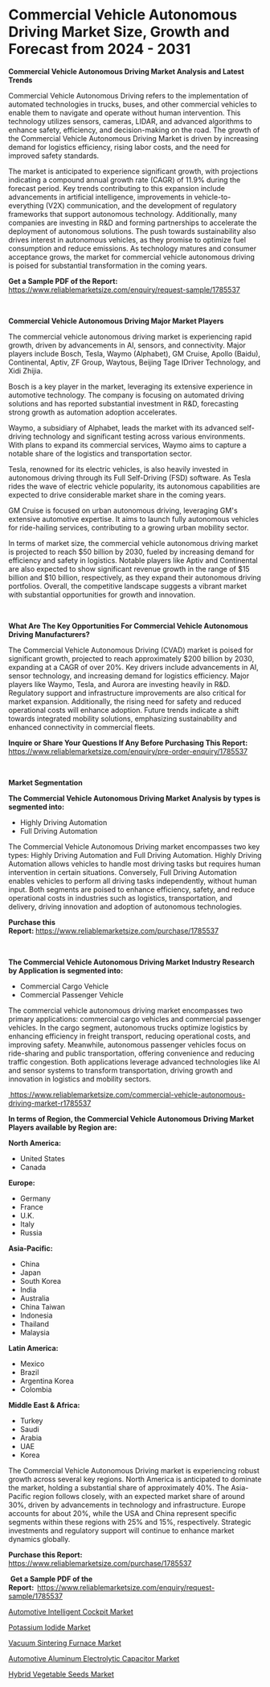<p><h1>Commercial Vehicle Autonomous Driving Market Size, Growth and Forecast from 2024 - 2031</h1></p><p><strong>Commercial Vehicle Autonomous Driving Market Analysis and Latest Trends</strong></p>
<p><p>Commercial Vehicle Autonomous Driving refers to the implementation of automated technologies in trucks, buses, and other commercial vehicles to enable them to navigate and operate without human intervention. This technology utilizes sensors, cameras, LIDAR, and advanced algorithms to enhance safety, efficiency, and decision-making on the road. The growth of the Commercial Vehicle Autonomous Driving Market is driven by increasing demand for logistics efficiency, rising labor costs, and the need for improved safety standards.</p><p>The market is anticipated to experience significant growth, with projections indicating a compound annual growth rate (CAGR) of 11.9% during the forecast period. Key trends contributing to this expansion include advancements in artificial intelligence, improvements in vehicle-to-everything (V2X) communication, and the development of regulatory frameworks that support autonomous technology. Additionally, many companies are investing in R&D and forming partnerships to accelerate the deployment of autonomous solutions. The push towards sustainability also drives interest in autonomous vehicles, as they promise to optimize fuel consumption and reduce emissions. As technology matures and consumer acceptance grows, the market for commercial vehicle autonomous driving is poised for substantial transformation in the coming years.</p></p>
<p><strong>Get a Sample PDF of the Report:&nbsp;</strong> <a href="https://www.reliablemarketsize.com/enquiry/request-sample/1785537?utm_campaign=1262&utm_medium=2&utm_source=Github&utm_content=ia&utm_term=08102024&utm_id=commercial-vehicle-autonomous-driving">https://www.reliablemarketsize.com/enquiry/request-sample/1785537</a></p>
<p>&nbsp;</p>
<p><strong>Commercial Vehicle Autonomous Driving Major Market Players</strong></p>
<p><p>The commercial vehicle autonomous driving market is experiencing rapid growth, driven by advancements in AI, sensors, and connectivity. Major players include Bosch, Tesla, Waymo (Alphabet), GM Cruise, Apollo (Baidu), Continental, Aptiv, ZF Group, Waytous, Beijing Tage IDriver Technology, and Xidi Zhijia.</p><p>Bosch is a key player in the market, leveraging its extensive experience in automotive technology. The company is focusing on automated driving solutions and has reported substantial investment in R&D, forecasting strong growth as automation adoption accelerates. </p><p>Waymo, a subsidiary of Alphabet, leads the market with its advanced self-driving technology and significant testing across various environments. With plans to expand its commercial services, Waymo aims to capture a notable share of the logistics and transportation sector.</p><p>Tesla, renowned for its electric vehicles, is also heavily invested in autonomous driving through its Full Self-Driving (FSD) software. As Tesla rides the wave of electric vehicle popularity, its autonomous capabilities are expected to drive considerable market share in the coming years.</p><p>GM Cruise is focused on urban autonomous driving, leveraging GM's extensive automotive expertise. It aims to launch fully autonomous vehicles for ride-hailing services, contributing to a growing urban mobility sector.</p><p>In terms of market size, the commercial vehicle autonomous driving market is projected to reach $50 billion by 2030, fueled by increasing demand for efficiency and safety in logistics. Notable players like Aptiv and Continental are also expected to show significant revenue growth in the range of $15 billion and $10 billion, respectively, as they expand their autonomous driving portfolios. Overall, the competitive landscape suggests a vibrant market with substantial opportunities for growth and innovation.</p></p>
<p>&nbsp;</p>
<p><strong>What Are The Key Opportunities For Commercial Vehicle Autonomous Driving Manufacturers?</strong></p>
<p><p>The Commercial Vehicle Autonomous Driving (CVAD) market is poised for significant growth, projected to reach approximately $200 billion by 2030, expanding at a CAGR of over 20%. Key drivers include advancements in AI, sensor technology, and increasing demand for logistics efficiency. Major players like Waymo, Tesla, and Aurora are investing heavily in R&D. Regulatory support and infrastructure improvements are also critical for market expansion. Additionally, the rising need for safety and reduced operational costs will enhance adoption. Future trends indicate a shift towards integrated mobility solutions, emphasizing sustainability and enhanced connectivity in commercial fleets.</p></p>
<p><strong>Inquire or Share Your Questions If Any Before Purchasing This Report:</strong> <a href="https://www.reliablemarketsize.com/enquiry/pre-order-enquiry/1785537?utm_campaign=1262&utm_medium=2&utm_source=Github&utm_content=ia&utm_term=08102024&utm_id=commercial-vehicle-autonomous-driving">https://www.reliablemarketsize.com/enquiry/pre-order-enquiry/1785537</a></p>
<p>&nbsp;</p>
<p><strong>Market Segmentation</strong></p>
<p><strong>The Commercial Vehicle Autonomous Driving Market Analysis by types is segmented into:</strong></p>
<p><ul><li>Highly Driving Automation</li><li>Full Driving Automation</li></ul></p>
<p><p>The Commercial Vehicle Autonomous Driving market encompasses two key types: Highly Driving Automation and Full Driving Automation. Highly Driving Automation allows vehicles to handle most driving tasks but requires human intervention in certain situations. Conversely, Full Driving Automation enables vehicles to perform all driving tasks independently, without human input. Both segments are poised to enhance efficiency, safety, and reduce operational costs in industries such as logistics, transportation, and delivery, driving innovation and adoption of autonomous technologies.</p></p>
<p><strong>Purchase this Report:&nbsp;</strong><a href="https://www.reliablemarketsize.com/purchase/1785537?utm_campaign=1262&utm_medium=2&utm_source=Github&utm_content=ia&utm_term=08102024&utm_id=commercial-vehicle-autonomous-driving">https://www.reliablemarketsize.com/purchase/1785537</a></p>
<p>&nbsp;</p>
<p><strong>The Commercial Vehicle Autonomous Driving Market Industry Research by Application is segmented into:</strong></p>
<p><ul><li>Commercial Cargo Vehicle</li><li>Commercial Passenger Vehicle</li></ul></p>
<p><p>The commercial vehicle autonomous driving market encompasses two primary applications: commercial cargo vehicles and commercial passenger vehicles. In the cargo segment, autonomous trucks optimize logistics by enhancing efficiency in freight transport, reducing operational costs, and improving safety. Meanwhile, autonomous passenger vehicles focus on ride-sharing and public transportation, offering convenience and reducing traffic congestion. Both applications leverage advanced technologies like AI and sensor systems to transform transportation, driving growth and innovation in logistics and mobility sectors.</p></p>
<p><a href="https://www.reliablemarketsize.com/commercial-vehicle-autonomous-driving-market-r1785537?utm_campaign=1262&utm_medium=2&utm_source=Github&utm_content=ia&utm_term=08102024&utm_id=commercial-vehicle-autonomous-driving">&nbsp;https://www.reliablemarketsize.com/commercial-vehicle-autonomous-driving-market-r1785537</a></p>
<p><strong>In terms of Region, the Commercial Vehicle Autonomous Driving Market Players available by Region are:</strong></p>
<p>
    <p> <strong> North America: </strong>
        <ul>
            <li>United States</li>
            <li>Canada</li>
        </ul>
        </p> 
    <p> <strong> Europe: </strong>
        <ul>
            <li>Germany</li>
            <li>France</li>
            <li>U.K.</li>
            <li>Italy</li>
            <li>Russia</li>
        </ul>
        </p> 
    <p> <strong> Asia-Pacific: </strong>
        <ul>
            <li>China</li>
            <li>Japan</li>
            <li>South Korea</li>
            <li>India</li>
            <li>Australia</li>
            <li>China Taiwan</li>
            <li>Indonesia</li>
            <li>Thailand</li>
            <li>Malaysia</li>
        </ul>
        </p> 
    <p> <strong> Latin America: </strong>
        <ul>
            <li>Mexico</li>
            <li>Brazil</li>
            <li>Argentina Korea</li>
            <li>Colombia</li>
        </ul>
        </p> 
    <p> <strong> Middle East & Africa: </strong>
        <ul>
            <li>Turkey</li>
            <li>Saudi</li>
            <li>Arabia</li>
            <li>UAE</li>
            <li>Korea</li>
        </ul>
    </p>
    </p>
<p><p>The Commercial Vehicle Autonomous Driving market is experiencing robust growth across several key regions. North America is anticipated to dominate the market, holding a substantial share of approximately 40%. The Asia-Pacific region follows closely, with an expected market share of around 30%, driven by advancements in technology and infrastructure. Europe accounts for about 20%, while the USA and China represent specific segments within these regions with 25% and 15%, respectively. Strategic investments and regulatory support will continue to enhance market dynamics globally.</p></p>
<p><strong>Purchase this Report: </strong><a href="https://www.reliablemarketsize.com/purchase/1785537?utm_campaign=1262&utm_medium=2&utm_source=Github&utm_content=ia&utm_term=08102024&utm_id=commercial-vehicle-autonomous-driving">https://www.reliablemarketsize.com/purchase/1785537</a></p>
<p>&nbsp;<strong>Get a Sample PDF of the Report:&nbsp;&nbsp;</strong><a href="https://www.reliablemarketsize.com/enquiry/request-sample/1785537?utm_campaign=1262&utm_medium=2&utm_source=Github&utm_content=ia&utm_term=08102024&utm_id=commercial-vehicle-autonomous-driving">https://www.reliablemarketsize.com/enquiry/request-sample/1785537</a></p>
<p><strong></strong></p>
<p><p><a href="https://github.com/wwwkeltoum/Market-Research-Report-List-5/blob/main/automotive-intelligent-cockpit-market.md?utm_campaign=1262&utm_medium=2&utm_source=Github&utm_content=ia&utm_term=08102024&utm_id=commercial-vehicle-autonomous-driving">Automotive Intelligent Cockpit Market</a></p><p><a href="https://www.linkedin.com/pulse/potassium-iodide-market-research-report-forecast-growth-prospects-zykbf?utm_campaign=1262&utm_medium=2&utm_source=Github&utm_content=ia&utm_term=08102024&utm_id=commercial-vehicle-autonomous-driving">Potassium Iodide Market</a></p><p><a href="https://www.linkedin.com/pulse/vacuum-sintering-furnace-sector-surge-111-growth-roadmap-2031-yd3jf?utm_campaign=1262&utm_medium=2&utm_source=Github&utm_content=ia&utm_term=08102024&utm_id=commercial-vehicle-autonomous-driving">Vacuum Sintering Furnace Market</a></p><p><a href="https://github.com/sofayahoo2023/Market-Research-Report-List-6/blob/main/automotive-aluminum-electrolytic-capacitor-market.md?utm_campaign=1262&utm_medium=2&utm_source=Github&utm_content=ia&utm_term=08102024&utm_id=commercial-vehicle-autonomous-driving">Automotive Aluminum Electrolytic Capacitor Market</a></p><p><a href="https://www.linkedin.com/pulse/global-hybrid-vegetable-seeds-market-opportunities-challenges2024-st3te?utm_campaign=1262&utm_medium=2&utm_source=Github&utm_content=ia&utm_term=08102024&utm_id=commercial-vehicle-autonomous-driving">Hybrid Vegetable Seeds Market</a></p></p>